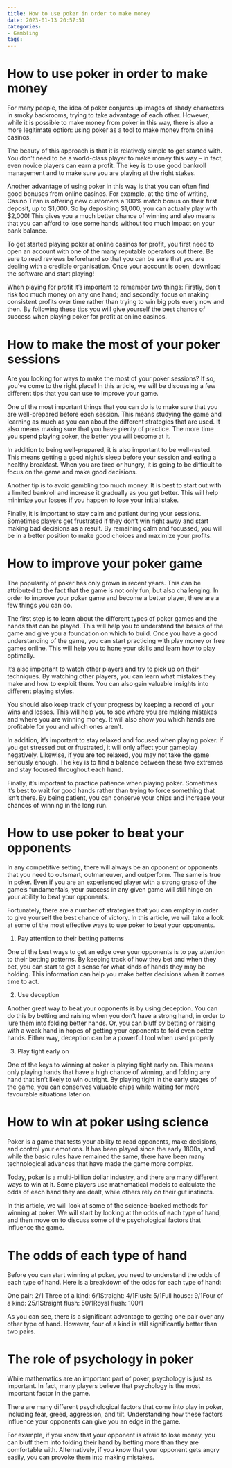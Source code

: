 ```yaml
---
title: How to use poker in order to make money 
date: 2023-01-13 20:57:51
categories:
- Gambling
tags:
---
```



#  How to use poker in order to make money 

For many people, the idea of poker conjures up images of shady characters in smoky backrooms, trying to take advantage of each other. However, while it is possible to make money from poker in this way, there is also a more legitimate option: using poker as a tool to make money from online casinos.

The beauty of this approach is that it is relatively simple to get started with. You don’t need to be a world-class player to make money this way – in fact, even novice players can earn a profit. The key is to use good bankroll management and to make sure you are playing at the right stakes.

Another advantage of using poker in this way is that you can often find good bonuses from online casinos. For example, at the time of writing, Casino Titan is offering new customers a 100% match bonus on their first deposit, up to $1,000. So by depositing $1,000, you can actually play with $2,000! This gives you a much better chance of winning and also means that you can afford to lose some hands without too much impact on your bank balance.

To get started playing poker at online casinos for profit, you first need to open an account with one of the many reputable operators out there. Be sure to read reviews beforehand so that you can be sure that you are dealing with a credible organisation. Once your account is open, download the software and start playing!

When playing for profit it’s important to remember two things: Firstly, don’t risk too much money on any one hand; and secondly, focus on making consistent profits over time rather than trying to win big pots every now and then. By following these tips you will give yourself the best chance of success when playing poker for profit at online casinos.

#  How to make the most of your poker sessions 

Are you looking for ways to make the most of your poker sessions? If so, you’ve come to the right place! In this article, we will be discussing a few different tips that you can use to improve your game.

One of the most important things that you can do is to make sure that you are well-prepared before each session. This means studying the game and learning as much as you can about the different strategies that are used. It also means making sure that you have plenty of practice. The more time you spend playing poker, the better you will become at it.

In addition to being well-prepared, it is also important to be well-rested. This means getting a good night’s sleep before your session and eating a healthy breakfast. When you are tired or hungry, it is going to be difficult to focus on the game and make good decisions.

Another tip is to avoid gambling too much money. It is best to start out with a limited bankroll and increase it gradually as you get better. This will help minimize your losses if you happen to lose your initial stake.

Finally, it is important to stay calm and patient during your sessions. Sometimes players get frustrated if they don’t win right away and start making bad decisions as a result. By remaining calm and focussed, you will be in a better position to make good choices and maximize your profits.

#  How to improve your poker game 

The popularity of poker has only grown in recent years. This can be attributed to the fact that the game is not only fun, but also challenging. In order to improve your poker game and become a better player, there are a few things you can do.

The first step is to learn about the different types of poker games and the hands that can be played. This will help you to understand the basics of the game and give you a foundation on which to build. Once you have a good understanding of the game, you can start practicing with play money or free games online. This will help you to hone your skills and learn how to play optimally.

It’s also important to watch other players and try to pick up on their techniques. By watching other players, you can learn what mistakes they make and how to exploit them. You can also gain valuable insights into different playing styles.

You should also keep track of your progress by keeping a record of your wins and losses. This will help you to see where you are making mistakes and where you are winning money. It will also show you which hands are profitable for you and which ones aren’t.

In addition, it’s important to stay relaxed and focused when playing poker. If you get stressed out or frustrated, it will only affect your gameplay negatively. Likewise, if you are too relaxed, you may not take the game seriously enough. The key is to find a balance between these two extremes and stay focused throughout each hand.

Finally, it’s important to practice patience when playing poker. Sometimes it’s best to wait for good hands rather than trying to force something that isn’t there. By being patient, you can conserve your chips and increase your chances of winning in the long run.

#  How to use poker to beat your opponents 

In any competitive setting, there will always be an opponent or opponents that you need to outsmart, outmaneuver, and outperform. The same is true in poker. Even if you are an experienced player with a strong grasp of the game’s fundamentals, your success in any given game will still hinge on your ability to beat your opponents.

Fortunately, there are a number of strategies that you can employ in order to give yourself the best chance of victory. In this article, we will take a look at some of the most effective ways to use poker to beat your opponents.

1. Pay attention to their betting patterns

One of the best ways to get an edge over your opponents is to pay attention to their betting patterns. By keeping track of how they bet and when they bet, you can start to get a sense for what kinds of hands they may be holding. This information can help you make better decisions when it comes time to act.

2. Use deception

Another great way to beat your opponents is by using deception. You can do this by betting and raising when you don’t have a strong hand, in order to lure them into folding better hands. Or, you can bluff by betting or raising with a weak hand in hopes of getting your opponents to fold even better hands. Either way, deception can be a powerful tool when used properly.

3. Play tight early on

One of the keys to winning at poker is playing tight early on. This means only playing hands that have a high chance of winning, and folding any hand that isn’t likely to win outright. By playing tight in the early stages of the game, you can conserves valuable chips while waiting for more favourable situations later on.

#  How to win at poker using science

Poker is a game that tests your ability to read opponents, make decisions, and control your emotions. It has been played since the early 1800s, and while the basic rules have remained the same, there have been many technological advances that have made the game more complex.

Today, poker is a multi-billion dollar industry, and there are many different ways to win at it. Some players use mathematical models to calculate the odds of each hand they are dealt, while others rely on their gut instincts.

In this article, we will look at some of the science-backed methods for winning at poker. We will start by looking at the odds of each type of hand, and then move on to discuss some of the psychological factors that influence the game.

# The odds of each type of hand

Before you can start winning at poker, you need to understand the odds of each type of hand. Here is a breakdown of the odds for each type of hand:

One pair: 2/1
Three of a kind: 6/1Straight: 4/1Flush: 5/1Full house: 9/1Four of a kind: 25/1Straight flush: 50/1Royal flush: 100/1

As you can see, there is a significant advantage to getting one pair over any other type of hand. However, four of a kind is still significantly better than two pairs.

# The role of psychology in poker

While mathematics are an important part of poker, psychology is just as important. In fact, many players believe that psychology is the most important factor in the game.

There are many different psychological factors that come into play in poker, including fear, greed, aggression, and tilt. Understanding how these factors influence your opponents can give you an edge in the game.

For example, if you know that your opponent is afraid to lose money, you can bluff them into folding their hand by betting more than they are comfortable with. Alternatively, if you know that your opponent gets angry easily, you can provoke them into making mistakes.